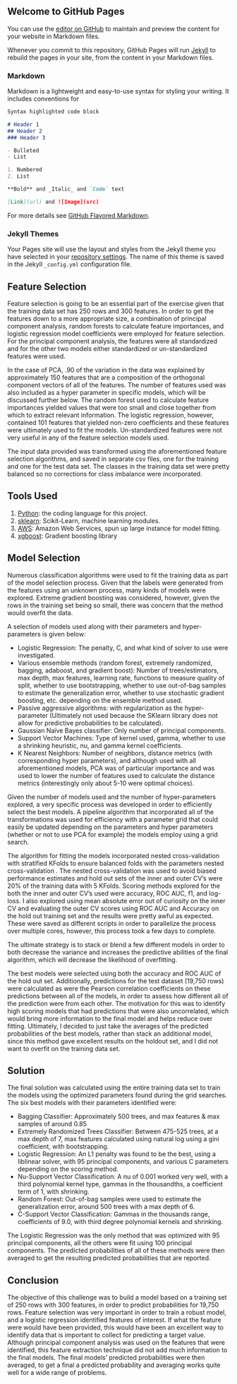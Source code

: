 ## Welcome to GitHub Pages

You can use the [editor on GitHub](https://github.com/rodriggs/Features-Rows/edit/master/README.md) to maintain and preview the content for your website in Markdown files.

Whenever you commit to this repository, GitHub Pages will run [Jekyll](https://jekyllrb.com/) to rebuild the pages in your site, from the content in your Markdown files.

### Markdown

Markdown is a lightweight and easy-to-use syntax for styling your writing. It includes conventions for

```markdown
Syntax highlighted code block

# Header 1
## Header 2
### Header 3

- Bulleted
- List

1. Numbered
2. List

**Bold** and _Italic_ and `Code` text

[Link](url) and ![Image](src)
```

For more details see [GitHub Flavored Markdown](https://guides.github.com/features/mastering-markdown/).

### Jekyll Themes

Your Pages site will use the layout and styles from the Jekyll theme you have selected in your [repository settings](https://github.com/rodriggs/Features-Rows/settings). The name of this theme is saved in the Jekyll `_config.yml` configuration file.


## Feature Selection
Feature selection is going to be an essential part of the exercise given that the training data set has 250 rows and 300 features. In order to get the features down to a more appropriate size, a combination of principal component analysis, random forests to calculate feature importances, and logistic regression model coefficients were employed for feature selection. For the principal component analysis, the features were all standardized and for the other two models either standardized or un-standardized features were used.

In the case of PCA, .90 of the variation in the data was explained by approximately 150 features that are a composition of the orthogonal component vectors of all of the features. The number of features used was also included as a hyper parameter in specific models, which will be discussed further below. The random forest used to calculate feature importances yielded values that were too small and close together from which to extract relevant information. The logistic regression, however, contained 101 features that yielded non-zero coefficients and these features were ultimately used to fit the models. Un-standardized features were not very useful in any of the feature selection models used.

The input data provided was transformed using the aforementioned feature selection algorithms, and saved in separate csv files, one for the training and one for the test data set. The classes in the training data set were pretty balanced so no corrections for class imbalance were incorporated.

## Tools Used
1.	[Python](https://www.python.org/): the coding language for this project.
2.	[sklearn](http://scikit-learn.org/): Scikit-Learn, machine learning modules.
3.	[AWS](https://aws.amazon.com/): Amazon Web Services, spun up large instance for model fitting.
4.	[xgboost](https://github.com/dmlc/xgboost): Gradient boosting library

## Model Selection
Numerous classification algorithms were used to fit the training data as part of the model selection process. Given that the labels were generated from the features using an unknown process, many kinds of models were explored. Extreme gradient boosting was considered, however, given the rows in the training set being so small, there was concern that the method would overfit the data. 

A selection of models used along with their parameters and hyper-parameters is given below:

-	Logistic Regression: The penalty, C, and what kind of solver to use were investigated.
-	Various ensemble methods (random forest, extremely randomized, bagging, adaboost, and gradient boost):  Number of trees/estimators, max depth, max features, learning rate, functions to measure quality of split, whether to use bootstrapping, whether to use out-of-bag samples to estimate the generalization error, whether to use stochastic gradient boosting, etc. depending on the ensemble method used.
-	Passive aggressive algorithms: with regularization as the hyper-parameter (Ultimately not used because the SKlearn library does not allow for predictive probabilities to be calculated).
-	Gaussian Naïve Bayes classifier: Only number of principal components.
-	Support Vector Machines: Type of kernel used, gamma, whether to use a shrinking heuristic, nu, and gamma kernel coefficients.
-	K Nearest Neighbors: Number of neighbors, distance metrics (with corresponding hyper parameters), and although used with all aforementioned models, PCA was of particular importance and was used to lower the number of features used to calculate the distance metrics (interestingly only about 5-10 were optimal choices).

Given the number of models used and the number of hyper-parameters explored, a very specific process was developed in order to efficiently select the best models. A pipeline algorithm that incorporated all of the transformations was used for efficiency with a parameter grid that could easily be updated depending on the parameters and hyper parameters (whether or not to use PCA for example) the models employ using a grid search. 

The algorithm for fitting the models incorporated nested cross-validation with stratified KFolds to ensure balanced folds with the parameters nested cross-validation . The nested cross-validation was used to avoid biased performance estimates and hold out sets of the inner and outer CV’s were 20% of the training data with 5 KFolds. Scoring methods explored for the both the inner and outer CV’s used were accuracy, ROC AUC, f1, and log-loss. I also explored using mean absolute error out of curiosity on the inner CV and evaluating the outer CV scores using ROC AUC and Accuracy on the hold out training set and the results were pretty awful as expected. These were saved as different scripts in order to parallelize the process over multiple cores, however, this process took a few days to complete.

The ultimate strategy is to stack or blend a few different models in order to both decrease the variance and increases the predictive abilities of the final algorithm, which will decrease the likelihood of overfitting.

The best models were selected using both the accuracy and ROC AUC of the hold out set. Additionally, predictions for the test dataset (19,750 rows) were calculated as were the Pearson correlation coefficients on these predictions between all of the models, in order to assess how different all of the prediction were from each other. The motivation for this was to identify high scoring models that had predictions that were also uncorrelated, which would bring more information to the final model and helps reduce over fitting.
Ultimately, I decided to just take the averages of the predicted probabilities of the best models, rather than stack an additional model, since this method gave excellent results on the holdout set, and I did not want to overfit on the training data set.

## Solution
The final solution was calculated using the entire training data set to train the models using the optimized parameters found during the grid searches. The six best models with their parameters identified were:
-	Bagging Classifier: Approximately 500 trees, and max features & max samples of around 0.85
-	Extremely Randomized Trees Classifier: Between 475-525 trees, at a max depth of 7, max features calculated using natural log using a gini coefficient, with bootstrapping.
-	Logistic Regression: An L1 penalty was found to be the best, using a liblinear solver, with 95 principal components, and various C parameters depending on the scoring method.
-	Nu-Support Vector Classification: A nu of 0.001 worked very well, with a third polynomial kernel type, gammas in the thousandths, a coefficient term of 1, with shrinking.
-	Random Forest: Out-of-bag samples were used to estimate the generalization error, around 500 trees with a max depth of 6.
-	C-Support Vector Classification: Gammas in the thousands range, coefficients of 9.0, with third degree polynomial kernels and shrinking.

The Logistic Regression was the only method that was optimized with 95 principal components, all the others were fit using 100 principal components. The predicted probabilities of all of these methods were then averaged to get the resulting predicted probabilities that are reported.

## Conclusion
The objective of this challenge was to build a model based on a training set of 250 rows with 300 features, in order to predict probabilities for 19,750 rows. Feature selection was very important in order to train a robust model, and a logistic regression identified features of interest. If what the feature were would have been provided, this would have been an excellent way to identify data that is important to collect for predicting a target value. Although principal component analysis was used on the features that were identified, this feature extraction technique did not add much information to the final models. 
The final models’ predicted probabilities were then averaged, to get a final a predicted probability and averaging works quite well for a wide range of problems.  


